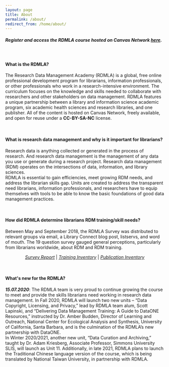 ```yaml
---
layout: page
title: About
permalink: /about/
redirect_from: /home/about/
---
```

<h5>Register and access the RDMLA course hosted on Canvas Network <a href="https://www.canvas.net/browse/simmonsu/courses/research-data-management" target="_blank">here</a>.</h5>

<br>

#### What is the RDMLA?

The Research Data Management Academy (RDMLA) is a global, free online professional development program for librarians, information professionals, or other professionals who work in a research-intensive environment. The curriculum focuses on the knowledge and skills needed to collaborate with researchers and other stakeholders on data management. RDMLA features a unique partnership between a library and information science academic program, six academic health sciences and research libraries, and one publisher. All of the content is hosted on Canvas Network, freely available, and open for reuse under a **CC-BY-SA-NC** license.

<br>

#### What is research data management and why is it important for librarians?

Research data is anything collected or generated in the process of research. And research data management is the management of any data you use or generate during a research project. Research data management (RDM) operates on the intersections of data, information, and library sciences. 
<br>
RDMLA is essential to gain efficiencies, meet growing RDM needs, and address the librarian skills gap. Units are created to address the transparent need librarians, information professionals, and researchers have to equip themselves with tools to be able to know the basic foundations of good data management practices. 

<br>

#### How did RDMLA determine librarians RDM training/skill needs?

Between May and September 2018, the RDMLA Survey was distributed to relevant groups via email, a Library Connect blog post, listservs, and word of mouth. The 19 question survey gauged general perceptions, particularly from librarians worldwide, about RDM and RDM training.
<p align="center"><a href="https://github.com/RDMLA/rdmla.github.io/blob/master/survey-documents/RDMLA-Report.pdf"><em>Survey Report</em></a>  |  <a href="https://github.com/RDMLA/rdmla.github.io/blob/master/survey-documents/Training.pdf"><em>Training Inventory</em></a>  |  <a href="https://github.com/RDMLA/rdmla.github.io/blob/master/survey-documents/Publications.pdf"><em>Publication Inventory</em></a></p>

<br>

#### What's new for the RDMLA?

***15.07.2020***: The RDMLA team is very proud to continue growing the course to meet and provide the skills librarians need working in research data management. In Fall 2020, RDMLA will launch two new units – “Data Copyright, Licensing, and Privacy,” lead by RDMLA team alum, Scott Lapinski, and “Delivering Data Management Training: A Guide to DataONE Resources,” instructed by Dr. Amber Budden, Director of Learning and Outreach, National Center for Ecological Analysis and Synthesis, University of California, Santa Barbara, and is the culmination of the RDMLA’s new partnership with DataONE.
<br>
In Winter 2020/2021, another new unit, “Data Curation and Archiving,” taught by Dr. Adam Kriesberg, Associate Professor, Simmons University SLIS, will launch as Unit 11. Additionally, in late 2021, RDMLA plans to launch the Traditional Chinese language version of the course, which is being translated by National Taiwan University, in partnership with RDMLA.
